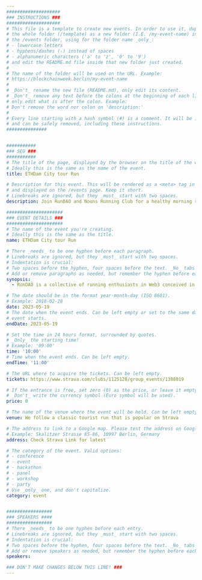 ```yaml
---
####################
### INSTRUCTIONS ###
####################
# This file is a template to create new events. In order to use it, duplicate
# the whole folder (/template) as a new folder (I.E. /my-event-name) inside of
# the /events folder, using for the folder name _only_:
# - lowercase letters
# - hyphens/dashes (-) instead of spaces
# - alphanumeric characters ('a' to 'z', '0' to '9')
# and edit the README.md file inside that new folder just created.
#
# The name of the folder will be used on the URL. Example:
# https://blockchainweek.berlin/my-event-name
#
# _Don't_ rename the new file (README.md), only edit its content.
# _Don't_ remove any text before the colons at the beginning of each line,
# only edit what is after the colon. Example:
# Don't remove the word nor colon on 'description:'
#
# Every line starting with a hash symbol (#) is a comment. It will be ignored
# and can be safely removed, including these instructions.
###############


###########
### SEO ###
###########
# The title of the page, displayed by the browser on the title of the window.
# Ideally this is the same as the name of the event.
title: ETHDam City tour Run

# Description for this event. This will be rendered as a <meta> tag in the HTML,
# and displayed on the /events page. Keep it short.
# Linebreaks are ignored, but they _must_ start with two spaces.
description: Join RunDAO and Nouns Running Club for a healthy morning run through beautiful Amsterdam

#####################
### EVENT DETAILS ###
#####################
# The name of the event you're creating.
# Ideally this is the same as the title.
name: ETHDam City tour Run

# There _needs_ to be one hyphen before each paragraph.
# Linebreaks are ignored, but they _must_ start with two spaces.
# Indentation is crucial:
# Two spaces before the hyphen, four spaces before the text. _No_ tabs allowed.
# Add or remove paragraphs as needed, but remember the hyphen before each entry.
synopsis:
  - RunDAO is a collective of running enthusiasts in Web3 conceived in Lisbon in October 2021 - Telegram invite link at https://t.me/+Avb_wBPEVZczNzFk .  Nouns running club is a group of runners that are inspired by the Nouns brand to promote positivity and charitable contributions.  Join them at this healthy morning run on Friday at 10 - check out the (Strava Club) Link for the latest info - https://www.strava.com/clubs/1125128/group_events/1388019

# The date should be in the format year-month-day (ISO 8601).
# Example: 2018-02-28
date: 2023-05-19
# The date when the event ends. Can be left empty or set to the same day the
# event starts.
endDate: 2023-05-19

# Set the time in 24 hours format, surrounded by quotes.
# _Only_ the starting time!
# Example: '09:00'
time: '10:00'
# Time when the event ends. Can be left empty.
endTime: '11:00'

# The URL where to acquire the tickets. Can be left empty.
tickets: https://www.strava.com/clubs/1125128/group_events/1388019

# If the entrance is free, set zero (0) as the price, or leave it empty.
# _Don't_ write the currency symbol (Euro symbol will be used).
price: 0

# The name of the venue where the event will be held. Can be left empty.
venue: We follow a classic tourist run that is popular on Strava

# The address to link to a Google map. Please test the address on Google Maps.
# Example: Skalitzer Strasse 85-86, 10997 Berlin, Germany
address: Check Strava Link for latest

# The category of the event. Valid options:
# - conference
# - event
# - hackathon
# - panel
# - workshop
# - party
# Use _only_ one, and don't capitalize.
category: event


#################
### SPEAKERS ####
#################
# There _needs_ to be one hyphen before each entry.
# Linebreaks are ignored, but they _must_ start with two spaces.
# Indentation is crucial:
# Two spaces before the hyphen, four spaces before the text. _No_ tabs allowed.
# Add or remove speakers as needed, but remember the hyphen before each entry.
speakers:

### DON'T MAKE CHANGES BELOW THIS LINE! ###
---
```


<!-- ### DON'T MAKE CHANGES BELOW THIS LINE! ### -->

<Event-Content/>
